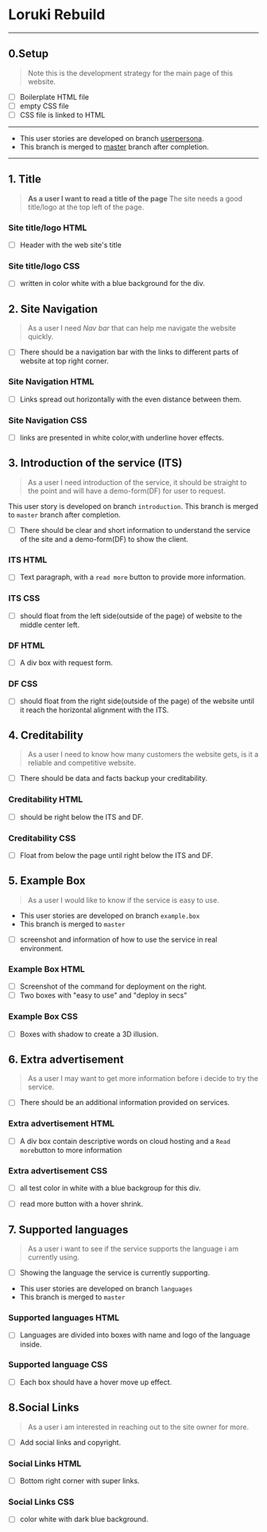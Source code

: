# Loruki Rebuild

---

## 0.Setup

> Note this is the development strategy for the main page of this website.

- [ ] Boilerplate HTML file
- [ ] empty CSS file
- [ ] CSS file is linked to HTML

---

- This user stories are developed on branch
  [userpersona](https://github.com/HYF-Class21/agile-development-group4-loruki-rebuild/tree/userpersona).
- This branch is merged to
  [master](https://github.com/HYF-Class21/agile-development-group4-loruki-rebuild/tree/master)
  branch after completion.

---

## 1. Title

> **As a user I want to read a title of the page** The site needs a good
> title/logo at the top left of the page.

### Site title/logo HTML

- [ ] Header with the web site's title

### Site title/logo CSS

- [ ] written in color white with a blue background for the div.

## 2. Site Navigation

> As a user I need _Nav bar_ that can help me navigate the website quickly.

- [ ] There should be a navigation bar with the links to different parts of
      website at top right corner.

### Site Navigation HTML

- [ ] Links spread out horizontally with the even distance between them.

### Site Navigation CSS

- [ ] links are presented in white color,with underline hover effects.

## 3. Introduction of the service (ITS)

> As a user I need introduction of the service, it should be straight to the
> point and will have a demo-form(DF) for user to request.

This user story is developed on branch `introduction`. This branch is merged to
`master` branch after completion.

- [ ] There should be clear and short information to understand the service of
      the site and a demo-form(DF) to show the client.

### ITS HTML

- [ ] Text paragraph, with a `read more` button to provide more information.

### ITS CSS

- [ ] should float from the left side(outside of the page) of website to the
      middle center left.

### DF HTML

- [ ] A div box with request form.

### DF CSS

- [ ] should float from the right side(outside of the page) of the website until
      it reach the horizontal alignment with the ITS.

## 4. Creditability

> As a user I need to know how many customers the website gets, is it a reliable
> and competitive website.

- [ ] There should be data and facts backup your creditability.

### Creditability HTML

- [ ] should be right below the ITS and DF.

### Creditability CSS

- [ ] Float from below the page until right below the ITS and DF.

## 5. Example Box

> As a user I would like to know if the service is easy to use.

- This user stories are developed on branch `example.box`
- This branch is merged to `master`

- [ ] screenshot and information of how to use the service in real environment.

### Example Box HTML

- [ ] Screenshot of the command for deployment on the right.
- [ ] Two boxes with "easy to use" and "deploy in secs"

### Example Box CSS

- [ ] Boxes with shadow to create a 3D illusion.

## 6. Extra advertisement

> As a user I may want to get more information before i decide to try the
> service.

- [ ] There should be an additional information provided on services.

### Extra advertisement HTML

- [ ] A div box contain descriptive words on cloud hosting and a
      `Read more`button to more information

### Extra advertisement CSS

- [ ] all test color in white with a blue backgroup for this div.

- [ ] read more button with a hover shrink.

## 7. Supported languages

> As a user i want to see if the service supports the language i am currently
> using.

- [ ] Showing the language the service is currently supporting.

- This user stories are developed on branch `languages`
- This branch is merged to `master`

### Supported languages HTML

- [ ] Languages are divided into boxes with name and logo of the language
      inside.

### Supported language CSS

- [ ] Each box should have a hover move up effect.

## 8.Social Links

> As a user i am interested in reaching out to the site owner for more.

- [ ] Add social links and copyright.

### Social Links HTML

- [ ] Bottom right corner with super links.

### Social Links CSS

- [ ] color white with dark blue background.
